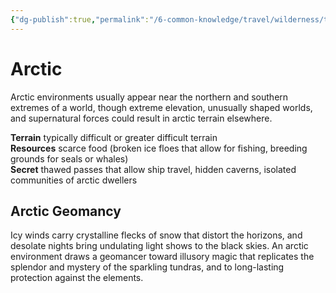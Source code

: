 ```yaml
---
{"dg-publish":true,"permalink":"/6-common-knowledge/travel/wilderness/terrain-types/arctic/"}
---
```


# Arctic

Arctic environments usually appear near the northern and southern extremes of a world, though extreme elevation, unusually shaped worlds, and supernatural forces could result in arctic terrain elsewhere.

**Terrain** typically difficult or greater difficult terrain  
**Resources** scarce food (broken ice floes that allow for fishing, breeding grounds for seals or whales)  
**Secret** thawed passes that allow ship travel, hidden caverns, isolated communities of arctic dwellers

## Arctic Geomancy 

Icy winds carry crystalline flecks of snow that distort the horizons, and desolate nights bring undulating light shows to the black skies. An arctic environment draws a geomancer toward illusory magic that replicates the splendor and mystery of the sparkling tundras, and to long-lasting protection against the elements.